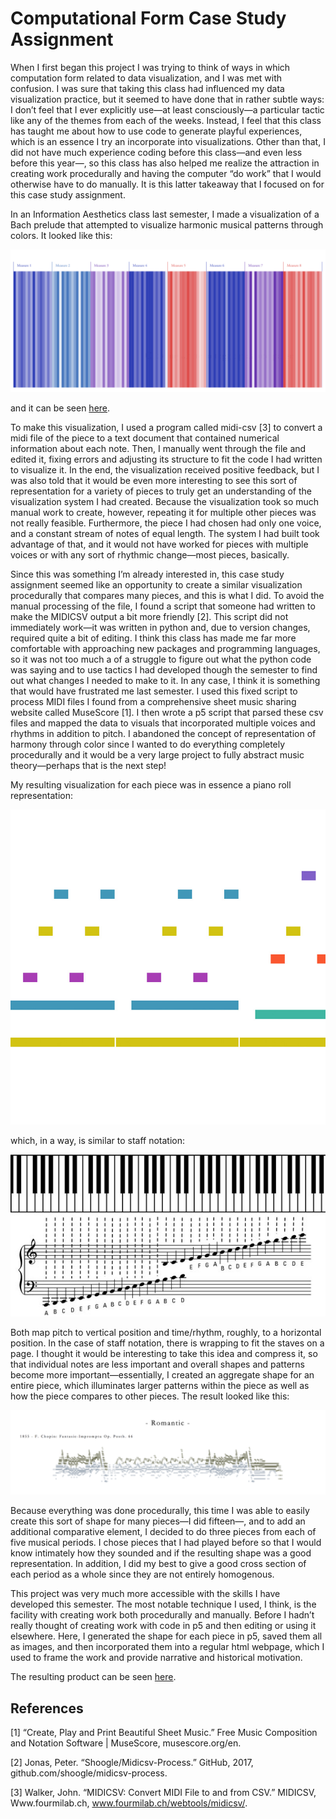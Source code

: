# Computational Form Case Study Assignment

When I first began this project I was trying to think of ways in which computation form related to data visualization, and I was met with confusion. I was sure that taking this class had influenced my data visualization practice, but it seemed to have done that in rather subtle ways: I don’t feel that I ever explicitly use—at least consciously—a particular tactic like any of the themes from each of the weeks. Instead, I feel that this class has taught me about how to use code to generate playful experiences, which is an essence I try an incorporate into visualizations. Other than that, I did not have much experience coding before this class—and even less before this year—, so this class has also helped me realize the attraction in creating work procedurally and having the computer “do work” that I would otherwise have to do manually. It is this latter takeaway that I focused on for this case study assignment. 

In an Information Aesthetics class last semester, I made a visualization of a Bach prelude that attempted to visualize harmonic musical patterns through colors. It looked like this: 

 ![bach](bach.png)

and it can be seen [here](https://rikghosh.github.io/information-aesthetics/5.final-project/). 

To make this visualization, I used a program called midi-csv [3] to convert a midi file of the piece to a text document that contained numerical information about each note. Then, I manually went through the file and edited it, fixing errors and adjusting its structure to fit the code I had written to visualize it. In the end, the visualization received positive feedback, but I was also told that it would be even more interesting to see this sort of representation for a variety of pieces to truly get an understanding of the visualization system I had created. Because the visualization took so much manual work to create, however, repeating it for multiple other pieces was not really feasible. Furthermore, the piece I had chosen had only one voice, and a constant stream of notes of equal length. The system I had built took advantage of that, and it would not have worked for pieces with multiple voices or with any sort of rhythmic change—most pieces, basically. 

Since this was something I’m already interested in, this case study assignment seemed like an opportunity to create a similar visualization procedurally that compares many pieces, and this is what I did. To avoid the manual processing of the file, I found a script that someone had written to make the MIDICSV output a bit more friendly [2]. This script did not immediately work—it was written in python and, due to version changes, required quite a bit of editing. I think this class has made me far more comfortable with approaching new packages and programming languages, so it was not too much a of a struggle to figure out what the python code was saying and to use tactics I had developed though the semester to find out what changes I needed to make to it. In any case, I think it is something that would have frustrated me last semester. I used this fixed script to process MIDI files I found from a comprehensive sheet music sharing website called MuseScore [1]. I then wrote a p5 script that parsed these csv files and mapped the data to visuals that incorporated multiple voices and rhythms in addition to pitch. I abandoned the concept of representation of harmony through color since I wanted to do everything completely procedurally and it would be a very large project to fully abstract music theory—perhaps that is the next step!

My resulting visualization for each piece was in essence a piano roll representation:

![pianoroll](pianoroll.jpg)

which, in a way, is similar to staff notation:

![staff](staff.jpg)

Both map pitch to vertical position and time/rhythm, roughly, to a horizontal position. In the case of staff notation, there is wrapping to fit the staves on a page. I thought it would be interesting to take this idea and compress it, so that individual notes are less important and overall shapes and patterns become more important—essentially, I created an aggregate shape for an entire piece, which illuminates larger patterns within the piece as well as how the piece compares to other pieces. The result looked like this:

![sample](sample.png)

Because everything was done procedurally, this time I was able to easily create this sort of shape for many pieces—I did fifteen—, and to add an additional comparative element, I decided to do three pieces from each of five musical periods. I chose pieces that I had played before so that I would know intimately how they sounded and if the resulting shape was a good representation. In addition, I did my best to give a good cross section of each period as a whole since they are not entirely homogenous. 

This project was very much more accessible with the skills I have developed this semester. The most notable technique I used, I think, is the facility with creating work both procedurally and manually. Before I hadn’t really thought of creating work with code in p5 and then editing or using it elsewhere. Here, I generated the shape for each piece in p5, saved them all as images, and then incorporated them into a regular html webpage, which I used to frame the work and provide narrative and historical motivation. 

The resulting product can be seen [here](http://rikghosh.github.io/compform/grad).


## References
[1] “Create, Play and Print Beautiful Sheet Music.” Free Music Composition and Notation Software | MuseScore, musescore.org/en.

[2] Jonas, Peter. “Shoogle/Midicsv-Process.” GitHub, 2017, github.com/shoogle/midicsv-process.

[3] Walker, John. “MIDICSV: Convert MIDI File to and from CSV.” MIDICSV, Www.fourmilab.ch, www.fourmilab.ch/webtools/midicsv/.
